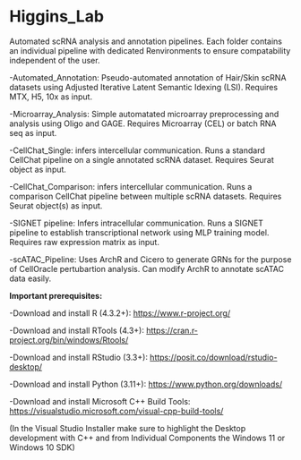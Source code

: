 # Higgins_Lab

Automated scRNA analysis and annotation pipelines. Each folder contains an individual pipeline with dedicated Renvironments to ensure compatability independent of the user.

-Automated_Annotation: Pseudo-automated annotation of Hair/Skin scRNA datasets using Adjusted Iterative Latent Semantic Idexing (LSI). Requires MTX, H5, 10x as input.

-Microarray_Analysis: Simple automatated microarray preprocessing and analysis using Oligo and GAGE. Requires Microarray (CEL) or batch RNA seq as input.

-CellChat_Single: infers intercellular communication. Runs a standard CellChat pipeline on a single annotated scRNA dataset. Requires Seurat object as input.

-CellChat_Comparison: infers intercellular communication. Runs a comparison CellChat pipeline between multiple scRNA datasets. Requires Seurat object(s) as input.

-SIGNET pipeline: Infers intracellular communication. Runs a SIGNET pipeline to establish transcriptional network using MLP training model. Requires raw expression matrix as input.

-scATAC_Pipeline: Uses ArchR and Cicero to generate GRNs for the purpose of CellOracle pertubartion analysis. Can modify ArchR to annotate scATAC data easily. 

**Important prerequisites:**

-Download and install R (4.3.2+): https://www.r-project.org/

-Download and install RTools (4.3+): https://cran.r-project.org/bin/windows/Rtools/

-Download and install RStudio (3.3+): https://posit.co/download/rstudio-desktop/

-Download and install Python (3.11+): https://www.python.org/downloads/

-Download and install Microsoft C++ Build Tools: https://visualstudio.microsoft.com/visual-cpp-build-tools/

(In the Visual Studio Installer make sure to highlight the Desktop development with C++ and from Individual Components the Windows 11 or Windows 10 SDK)
